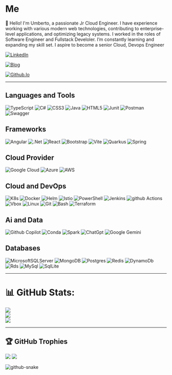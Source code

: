# Me
👋 Hello! I'm Umberto, a passionate Jr Cloud Engineer. I have experience working with various modern web technologies, contributing to enterprise-level applications, and optimizing legacy systems. I worked in the roles of Software Engineer and Fullstack Develoler. I’m constantly learning and expanding my skill set. I aspire to become a senior Cloud, Devops Engineer

[![LinkedIn](https://img.shields.io/badge/linkedin-%230077B5.svg?style=for-the-badge&logo=linkedin&logoColor=white)](https://www.linkedin.com/in/umberto-domenico-ciccia/)

[![Blog](https://img.shields.io/badge/Blogger-FF5722?style=for-the-badge&logo=blogger&logoColor=white)](https://umbertocicciaa.github.io/blog-umbertodomenico-ciccia)

[![Github.Io](https://img.shields.io/badge/GitHub%20Pages-222222?style=for-the-badge&logo=github%20Pages&logoColor=white)](https://umbertocicciaa.github.io)

---

## Languages and Tools

![TypeScript](https://img.shields.io/badge/typescript-%23007ACC.svg?style=for-the-badge&logo=typescript&logoColor=white) 
![C#](https://img.shields.io/badge/c%23-%23239120.svg?style=for-the-badge&logo=csharp&logoColor=white) 
![CSS3](https://img.shields.io/badge/css3-%231572B6.svg?style=for-the-badge&logo=css3&logoColor=white) 
![Java](https://img.shields.io/badge/java-%23ED8B00.svg?style=for-the-badge&logo=openjdk&logoColor=white) 
![HTML5](https://img.shields.io/badge/html5-%23E34F26.svg?style=for-the-badge&logo=html5&logoColor=white) 
![Junit](https://img.shields.io/badge/Junit5-25A162?style=for-the-badge&logo=junit5&logoColor=white)
![Postman](https://img.shields.io/badge/Postman-FF6C37?style=for-the-badge&logo=Postman&logoColor=white)
![Swagger](https://img.shields.io/badge/Swagger-85EA2D?style=for-the-badge&logo=Swagger&logoColor=white)

## Frameworks

![Angular](https://img.shields.io/badge/angular-%23DD0031.svg?style=for-the-badge&logo=angular&logoColor=white) 
![.Net](https://img.shields.io/badge/.NET-5C2D91?style=for-the-badge&logo=.net&logoColor=white) 
![React](https://img.shields.io/badge/react-%2320232a.svg?style=for-the-badge&logo=react&logoColor=%2361DAFB) 
![Bootstrap](https://img.shields.io/badge/Bootstrap-563D7C?style=for-the-badge&logo=bootstrap&logoColor=white)
![Vite](https://img.shields.io/badge/vite-%23646CFF.svg?style=for-the-badge&logo=vite&logoColor=white)
![Quarkus](https://img.shields.io/badge/Quarkus-000000?style=for-the-badge&logo=quarkus)
![Spring](https://img.shields.io/badge/Spring-6DB33F?style=for-the-badge&logo=spring&logoColor=white)

## Cloud Provider

![Google Cloud](https://img.shields.io/badge/GoogleCloud-%234285F4.svg?style=for-the-badge&logo=google-cloud&logoColor=white) 
![Azure](https://img.shields.io/badge/microsoft%20azure-0089D6?style=for-the-badge&logo=microsoft-azure&logoColor=white)
![AWS](https://img.shields.io/badge/AWS-%23FF9900.svg?style=for-the-badge&logo=amazon-aws&logoColor=white)

## Cloud and DevOps

![K8s](https://img.shields.io/badge/Kubernetes-3069DE?style=for-the-badge&logo=kubernetes&logoColor=white)
![Docker](https://img.shields.io/badge/Docker-2CA5E0?style=for-the-badge&logo=docker&logoColor=white)
![Helm](https://img.shields.io/badge/Helm-0F1689?style=for-the-badge&logo=Helm&labelColor=0F1689)
![Istio](https://img.shields.io/badge/Istio-466BB0?style=for-the-badge&logo=Istio&logoColor=white)
![PowerShell](https://img.shields.io/badge/PowerShell-%235391FE.svg?style=for-the-badge&logo=powershell&logoColor=white) 
![Jenkins](https://img.shields.io/badge/Jenkins-49728B?style=for-the-badge&logo=jenkins&logoColor=white)
![github Actions](https://img.shields.io/badge/GitHub_Actions-2088FF?style=for-the-badge&logo=github-actions&logoColor=white)
![Vbox](https://img.shields.io/badge/VirtualBox-21416b?style=for-the-badge&logo=VirtualBox&logoColor=white)
![Linux](https://img.shields.io/badge/Linux-FCC624?style=for-the-badge&logo=linux&logoColor=black)
![Git](https://img.shields.io/badge/GIT-E44C30?style=for-the-badge&logo=git&logoColor=white)
![Bash](https://img.shields.io/badge/GNU%20Bash-4EAA25?style=for-the-badge&logo=GNU%20Bash&logoColor=white)
![Terraform](https://img.shields.io/badge/Terraform-7B42BC?style=for-the-badge&logo=terraform&logoColor=white)

## Ai and Data

![Github Copilot](https://img.shields.io/badge/github%20copilot-000000?style=for-the-badge&logo=githubcopilot&logoColor=white)
![Conda](https://img.shields.io/badge/conda-342B029.svg?&style=for-the-badge&logo=anaconda&logoColor=white)
![Spark](https://img.shields.io/badge/Apache_Spark-FFFFFF?style=for-the-badge&logo=apachespark&logoColor=#E35A16)
![ChatGpt](https://img.shields.io/badge/ChatGPT-74aa9c?style=for-the-badge&logo=openai&logoColor=white)
![Google Gemini](https://img.shields.io/badge/Google%20Gemini-8E75B2?style=for-the-badge&logo=googlegemini&logoColor=white)

## Databases

![MicrosoftSQLServer](https://img.shields.io/badge/Microsoft%20SQL%20Server-CC2927?style=for-the-badge&logo=microsoft%20sql%20server&logoColor=white) 
![MongoDB](https://img.shields.io/badge/MongoDB-%234ea94b.svg?style=for-the-badge&logo=mongodb&logoColor=white) 
![Postgres](https://img.shields.io/badge/postgres-%23316192.svg?style=for-the-badge&logo=postgresql&logoColor=white) 
![Redis](https://img.shields.io/badge/redis-CC0000.svg?&style=for-the-badge&logo=redis&logoColor=white)
![DynamoDb](https://img.shields.io/badge/Amazon%20DynamoDB-4053D6?style=for-the-badge&logo=Amazon%20DynamoDB&logoColor=white)
![Rds](https://img.shields.io/badge/Amazon%20RDS-527FFF?style=for-the-badge&logo=amazon-rds&logoColor=white)
![MySql](https://img.shields.io/badge/MySQL-005C84?style=for-the-badge&logo=mysql&logoColor=white)
![SqlLite](https://img.shields.io/badge/Sqlite-003B57?style=for-the-badge&logo=sqlite&logoColor=white)

---

# 📊 GitHub Stats:
![](https://github-readme-stats.vercel.app/api?username=umbertocicciaa&theme=dark&hide_border=false&include_all_commits=false&count_private=false)<br/>
![](https://github-readme-streak-stats.herokuapp.com/?user=umbertocicciaa&theme=dark&hide_border=false)<br/>
![](https://github-readme-stats.vercel.app/api/top-langs/?username=umbertocicciaa&theme=dark&hide_border=false&include_all_commits=false&count_private=false&layout=compact)

---

## 🏆 GitHub Trophies
![](https://github-profile-trophy.vercel.app/?username=umbertocicciaa&theme=radical&no-frame=false&no-bg=true&margin-w=4)
[![](https://visitcount.itsvg.in/api?id=umbertocicciaa&icon=0&color=0)](https://visitcount.itsvg.in)


<picture>
  <source media="(prefers-color-scheme: dark)" srcset="https://raw.githubusercontent.com/tobiasmeyhoefer/tobiasmeyhoefer/output/github-snake-dark.svg" />
  <source media="(prefers-color-scheme: light)" srcset="https://raw.githubusercontent.com/tobiasmeyhoefer/tobiasmeyhoefer/output/github-snake.svg" />
  <img alt="github-snake" src="https://raw.githubusercontent.com/tobiasmeyhoefer/tobiasmeyhoefer/output/github-snake.svg" />
</picture>
